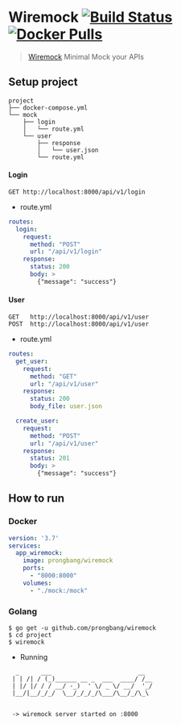 # Wiremock [![Build Status](https://travis-ci.org/prongbang/wiremock.svg?branch=master)](https://travis-ci.org/prongbang/wiremock) [![Docker Pulls](https://img.shields.io/docker/pulls/prongbang/wiremock.svg)](https://hub.docker.com/r/prongbang/wiremock/)

> [Wiremock](https://hub.docker.com/r/prongbang/wiremock) Minimal Mock your APIs 

## Setup project

```shell script
project
├── docker-compose.yml
└── mock
    ├── login
    │   └── route.yml
    └── user
        ├── response
        │   └── user.json
        └── route.yml
```

#### Login

```shell script
GET http://localhost:8000/api/v1/login
```

- route.yml

```yaml
routes:
  login:
    request:
      method: "POST"
      url: "/api/v1/login"
    response:
      status: 200
      body: >
        {"message": "success"}
```

#### User

```shell script
GET   http://localhost:8000/api/v1/user
POST  http://localhost:8000/api/v1/user
```

- route.yml

```yaml
routes:
  get_user:
    request:
      method: "GET"
      url: "/api/v1/user"
    response:
      status: 200
      body_file: user.json

  create_user:
    request:
      method: "POST"
      url: "/api/v1/user"
    response:
      status: 201
      body: >
        {"message": "success"}
```

## How to run

### Docker

```yaml
version: '3.7'
services:
  app_wiremock:
    image: prongbang/wiremock
    ports:
      - "8000:8000"
    volumes:
      - "./mock:/mock"
```

### Golang

```shell script
$ go get -u github.com/prongbang/wiremock
$ cd project
$ wiremock
```

- Running

```shell script
  _      ___                        __  
 | | /| / (_)______ __ _  ___  ____/ /__
 | |/ |/ / / __/ -_)  ' \/ _ \/ __/  '_/
 |__/|__/_/_/  \__/_/_/_/\___/\__/_/\_\


 -> wiremock server started on :8000
```
